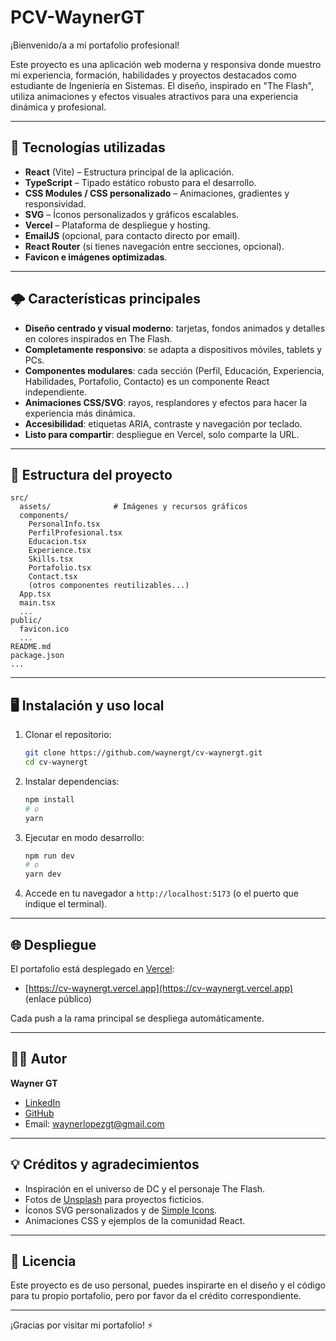 # PCV-WaynerGT

¡Bienvenido/a a mi portafolio profesional!

Este proyecto es una aplicación web moderna y responsiva donde muestro mi experiencia, formación, habilidades y proyectos destacados como estudiante de Ingeniería en Sistemas. El diseño, inspirado en "The Flash", utiliza animaciones y efectos visuales atractivos para una experiencia dinámica y profesional.

---

## 🚀 Tecnologías utilizadas

- **React** (Vite) – Estructura principal de la aplicación.
- **TypeScript** – Tipado estático robusto para el desarrollo.
- **CSS Modules / CSS personalizado** – Animaciones, gradientes y responsividad.
- **SVG** – Íconos personalizados y gráficos escalables.
- **Vercel** – Plataforma de despliegue y hosting.
- **EmailJS** (opcional, para contacto directo por email).
- **React Router** (si tienes navegación entre secciones, opcional).
- **Favicon e imágenes optimizadas**.

---

## 🌩️ Características principales

- **Diseño centrado y visual moderno**: tarjetas, fondos animados y detalles en colores inspirados en The Flash.
- **Completamente responsivo**: se adapta a dispositivos móviles, tablets y PCs.
- **Componentes modulares**: cada sección (Perfil, Educación, Experiencia, Habilidades, Portafolio, Contacto) es un componente React independiente.
- **Animaciones CSS/SVG**: rayos, resplandores y efectos para hacer la experiencia más dinámica.
- **Accesibilidad**: etiquetas ARIA, contraste y navegación por teclado.
- **Listo para compartir**: despliegue en Vercel, solo comparte la URL.

---

## 📁 Estructura del proyecto

```
src/
  assets/              # Imágenes y recursos gráficos
  components/
    PersonalInfo.tsx
    PerfilProfesional.tsx
    Educacion.tsx
    Experience.tsx
    Skills.tsx
    Portafolio.tsx
    Contact.tsx
    (otros componentes reutilizables...)
  App.tsx
  main.tsx
  ...
public/
  favicon.ico
  ...
README.md
package.json
...
```

---

## 🖥️ Instalación y uso local

1. Clonar el repositorio:
   ```bash
   git clone https://github.com/waynergt/cv-waynergt.git
   cd cv-waynergt
   ```

2. Instalar dependencias:
   ```bash
   npm install
   # o
   yarn
   ```

3. Ejecutar en modo desarrollo:
   ```bash
   npm run dev
   # o
   yarn dev
   ```

4. Accede en tu navegador a `http://localhost:5173` (o el puerto que indique el terminal).

---

## 🌐 Despliegue

El portafolio está desplegado en [Vercel](https://vercel.com/):

- [https://cv-waynergt.vercel.app](https://cv-waynergt.vercel.app) (enlace público)

Cada push a la rama principal se despliega automáticamente.

---

## 👨‍💻 Autor

**Wayner GT**

- [LinkedIn](https://linkedin.com/in/wayner-alberto-lopez-y-lopez-099632353/)
- [GitHub](https://github.com/waynergt)
- Email: waynerlopezgt@gmail.com

---

## 💡 Créditos y agradecimientos

- Inspiración en el universo de DC y el personaje The Flash.
- Fotos de [Unsplash](https://unsplash.com/) para proyectos ficticios.
- Íconos SVG personalizados y de [Simple Icons](https://simpleicons.org/).
- Animaciones CSS y ejemplos de la comunidad React.

---

## 📝 Licencia

Este proyecto es de uso personal, puedes inspirarte en el diseño y el código para tu propio portafolio, pero por favor da el crédito correspondiente.

---

¡Gracias por visitar mi portafolio! ⚡
